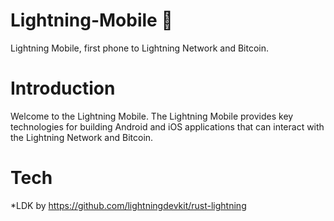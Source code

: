# Lightning-Mobile 📱

Lightning Mobile, first phone to Lightning Network and Bitcoin.

# Introduction

Welcome to the Lightning Mobile. The Lightning Mobile provides key technologies for building Android and iOS applications that can interact with the Lightning Network and Bitcoin.

# Tech 

*LDK by https://github.com/lightningdevkit/rust-lightning
